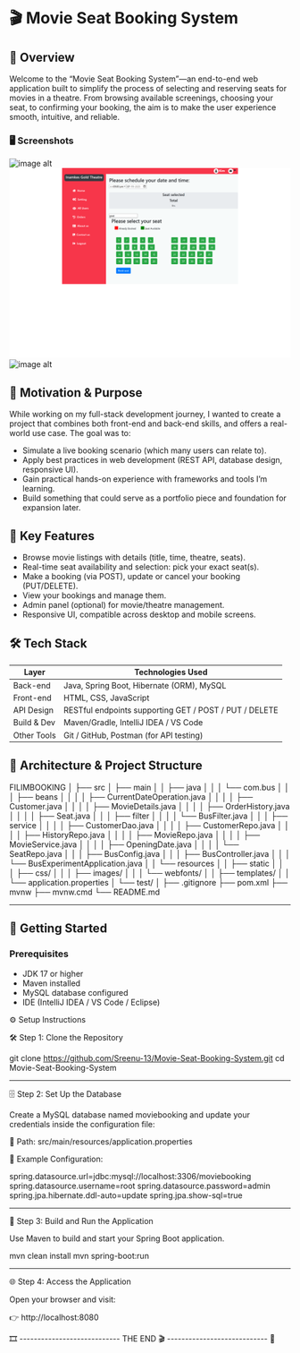# 🎬 Movie Seat Booking System

## 🧭 Overview  
Welcome to the “Movie Seat Booking System”—an end-to-end web application built to simplify the process of selecting and reserving seats for movies in a theatre. From browsing available screenings, choosing your seat, to confirming your booking, the aim is to make the user experience smooth, intuitive, and reliable.

### 🖥️ Screenshots

![image alt](https://github.com/Sreenu-13/Movie-Seat-Booking-System/blob/046114db04d0832d54113988d91b4ce9d2adee86/Movie-Home-Page.png)
![image alt](https://github.com/Sreenu-13/Movie-Seat-Booking-System/blob/b923e7ede45ff83327108bf3f88f393349c7bfed/Seat-Booking-Page.png) ![image alt](https://github.com/Sreenu-13/Movie-Seat-Booking-System/blob/b923e7ede45ff83327108bf3f88f393349c7bfed/Ticket-Confirm-Page.png)

## 🎯 Motivation & Purpose  
While working on my full-stack development journey, I wanted to create a project that combines both front-end and back-end skills, and offers a real-world use case. The goal was to:  
- Simulate a live booking scenario (which many users can relate to).  
- Apply best practices in web development (REST API, database design, responsive UI).  
- Gain practical hands-on experience with frameworks and tools I’m learning.  
- Build something that could serve as a portfolio piece and foundation for expansion later.  

## 🔧 Key Features  
- Browse movie listings with details (title, time, theatre, seats).  
- Real-time seat availability and selection: pick your exact seat(s).  
- Make a booking (via POST), update or cancel your booking (PUT/DELETE).  
- View your bookings and manage them.  
- Admin panel (optional) for movie/theatre management.  
- Responsive UI, compatible across desktop and mobile screens.  

## 🛠️ Tech Stack  
| Layer        | Technologies Used                                      |
|--------------|--------------------------------------------------------|
| Back-end     | Java, Spring Boot, Hibernate (ORM), MySQL              |
| Front-end    | HTML, CSS, JavaScript                                  |
| API Design   | RESTful endpoints supporting GET / POST / PUT / DELETE |
| Build & Dev  | Maven/Gradle, IntelliJ IDEA / VS Code                  |
| Other Tools  | Git / GitHub, Postman (for API testing)                |

## 📂 Architecture & Project Structure  

FILIMBOOKING
│
├── src
│ ├── main
│ │ ├── java
│ │ │ └── com.bus
│ │ │ ├── beans
│ │ │ │ ├── CurrentDateOperation.java
│ │ │ │ ├── Customer.java
│ │ │ │ ├── MovieDetails.java
│ │ │ │ ├── OrderHistory.java
│ │ │ │ ├── Seat.java
│ │ │ ├── filter
│ │ │ │ └── BusFilter.java
│ │ │ ├── service
│ │ │ │ ├── CustomerDao.java
│ │ │ │ ├── CustomerRepo.java
│ │ │ │ ├── HistoryRepo.java
│ │ │ │ ├── MovieRepo.java
│ │ │ │ ├── MovieService.java
│ │ │ │ ├── OpeningDate.java
│ │ │ │ └── SeatRepo.java
│ │ │ ├── BusConfig.java
│ │ │ ├── BusController.java
│ │ │ └── BusExperimentApplication.java
│ │ └── resources
│ │ ├── static
│ │ │ ├── css/
│ │ │ ├── images/
│ │ │ └── webfonts/
│ │ ├── templates/
│ │ └── application.properties
│ └── test/
│
├── .gitignore
├── pom.xml
├── mvnw
├── mvnw.cmd
└── README.md


---

## 🚀 Getting Started  

### Prerequisites  
- JDK 17 or higher  
- Maven installed  
- MySQL database configured  
- IDE (IntelliJ IDEA / VS Code / Eclipse)

⚙️ Setup Instructions

🛠️ Step 1: Clone the Repository

git clone https://github.com/Sreenu-13/Movie-Seat-Booking-System.git
cd Movie-Seat-Booking-System

---

🗄️ Step 2: Set Up the Database

Create a MySQL database named moviebooking and update your credentials inside the configuration file:

📂 Path:
src/main/resources/application.properties

🧾 Example Configuration:

spring.datasource.url=jdbc:mysql://localhost:3306/moviebooking
spring.datasource.username=root
spring.datasource.password=admin
spring.jpa.hibernate.ddl-auto=update
spring.jpa.show-sql=true

---

🚀 Step 3: Build and Run the Application

Use Maven to build and start your Spring Boot application.

mvn clean install
mvn spring-boot:run

---

🌐 Step 4: Access the Application

Open your browser and visit:

👉 http://localhost:8080

🎞️ ---------------------------- THE END 🎬 ---------------------------- 🍿














